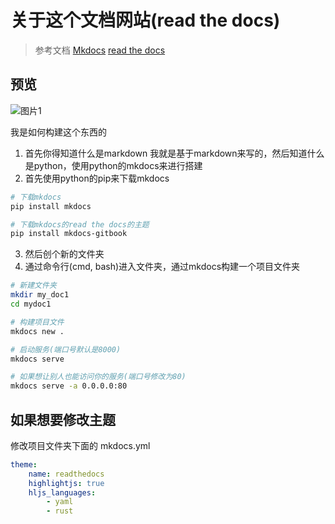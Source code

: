 # 关于这个文档网站(read the docs)

> 参考文档
> [Mkdocs](https://www.mkdocs.org/)
> [read the docs](https://readthedocs.org/)

## 预览

![图片1](images/2021-04-24-10-08-08.png)

我是如何构建这个东西的

1. 首先你得知道什么是markdown 我就是基于markdown来写的，然后知道什么是python，使用python的mkdocs来进行搭建
2. 首先使用python的pip来下载mkdocs

```bash
# 下载mkdocs
pip install mkdocs

# 下载mkdocs的read the docs的主题
pip install mkdocs-gitbook

```

3. 然后创个新的文件夹
4. 通过命令行(cmd, bash)进入文件夹，通过mkdocs构建一个项目文件夹

```bash
# 新建文件夹
mkdir my_doc1
cd mydoc1

# 构建项目文件
mkdocs new .

# 启动服务(端口号默认是8000)
mkdocs serve

# 如果想让别人也能访问你的服务(端口号修改为80)
mkdocs serve -a 0.0.0.0:80

```

## 如果想要修改主题

修改项目文件夹下面的 mkdocs.yml

```yml
theme:
    name: readthedocs
    highlightjs: true
    hljs_languages:
        - yaml
        - rust
```
